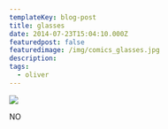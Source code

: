 ```yaml
---
templateKey: blog-post
title: glasses
date: 2014-07-23T15:04:10.000Z
featuredpost: false
featuredimage: /img/comics_glasses.jpg
description:
tags:
  - oliver
---
```

![](/img/comics_glasses.jpg)

NO